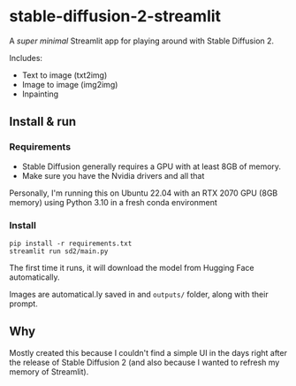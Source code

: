 # stable-diffusion-2-streamlit

A *super minimal* Streamlit app for playing around with Stable Diffusion 2.

Includes:
- Text to image (txt2img)
- Image to image (img2img)
- Inpainting

## Install & run

### Requirements

- Stable Diffusion generally requires a GPU with at least 8GB of memory.
- Make sure you have the Nvidia drivers and all that

Personally, I'm running this on Ubuntu 22.04 with an RTX 2070 GPU (8GB memory) using Python 3.10 in a fresh conda environment

### Install

```
pip install -r requirements.txt
streamlit run sd2/main.py
```

The first time it runs, it will download the model from Hugging Face automatically.

Images are automatical.ly saved in and `outputs/` folder, along with their prompt.

## Why

Mostly created this because I couldn't find a simple UI in the days right after the release of Stable Diffusion 2 (and also because I wanted to refresh my memory of Streamlit).